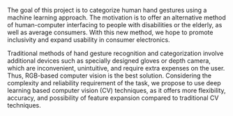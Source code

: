 The goal of this project is to categorize human hand gestures using a machine learning approach. The motivation is to offer an alternative method of human-computer interfacing to people with disabilities or the elderly, as well as average consumers. With this new method, we hope to promote inclusivity and expand usability in consumer electronics. 

Traditional methods of hand gesture recognition and categorization involve additional devices such as specially designed gloves or depth camera, which are inconvenient, unintuitive, and require extra expenses on the user. Thus, RGB-based computer vision is the best solution. Considering the complexity and reliability requirement of the task, we propose to use deep learning based computer vision (CV) techniques, as it offers more flexibility, accuracy, and possibility of feature expansion compared to traditional CV techniques.

